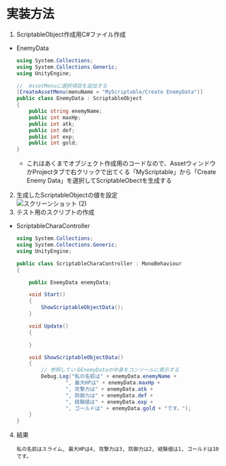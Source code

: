 # 実装方法

1. ScriptableObject作成用C#ファイル作成
- EnemyData
    ```c#
    using System.Collections;
    using System.Collections.Generic;
    using UnityEngine;

    //  AssetMenuに選択項目を追加する
    [CreateAssetMenu(menuName = "MyScriptable/Create EnemyData")]
    public class EnemyData : ScriptableObject
    {
        public string enemyName;
        public int maxHp;
        public int atk;
        public int def;
        public int exp;
        public int gold;
    }
    ```
    - これはあくまでオブジェクト作成用のコードなので、AssetウィンドウかProjectタブで右クリックで出てくる「MyScriptable」から「Create Enemy Data」を選択してScriptableObectを生成する
2. 生成したScriptableObjectの値を設定  
![スクリーンショット (2)](https://user-images.githubusercontent.com/40718695/61130496-c1fa7100-a4f1-11e9-91ff-22429d453710.png)
3. テスト用のスクリプトの作成
- ScriptableCharaController
    
    ```c#
    using System.Collections;
    using System.Collections.Generic;
    using UnityEngine;

    public class ScriptableCharaController : MonoBehaviour
    {

        public EnemyData enemyData;

        void Start()
        {
            ShowScriptableObjectData();
        }

        void Update()
        {

        }

        void ShowScriptableObjectData()
        {
            // 参照しているEnemyDataの中身をコンソールに表示する
            Debug.Log("私の名前は" + enemyData.enemyName +
                    ", 最大HPは" + enemyData.maxHp +
                    ", 攻撃力は" + enemyData.atk +
                    ", 防御力は" + enemyData.def +
                    ", 経験値は" + enemyData.exp +
                    ", ゴールドは" + enemyData.gold + "です。");
        }
    }
    ```
4. 結果

    ```
    私の名前はスライム, 最大HPは4, 攻撃力は3, 防御力は2, 経験値は1, ゴールドは10です。
    ```
